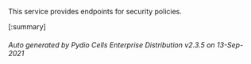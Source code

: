 






This service provides endpoints for security policies.

[:summary]

###### Auto generated by Pydio Cells Enterprise Distribution v2.3.5 on 13-Sep-2021
